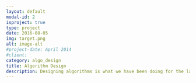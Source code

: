 ```yaml
---
layout: default
modal-id: 2
isproject: true
type: project
date: 2016-08-05
img: target.png
alt: image-alt
#project-date: April 2014
#client:
category: algo_design
title: Algorithm Design
description: Designing algorithms is what we have been doing for the last 10 years and more. We can set up data analytics solutions for small and large enterprises and apply machine learning algorithms to detect patterns and trends, extract knowledge and support decisions within several commercial domains, from finance, healthcare, traffic, and sales forecasting. We design and deploy algorithms and cloud-based software systems for production environments with high industrial standards. Contact us!
---
```

